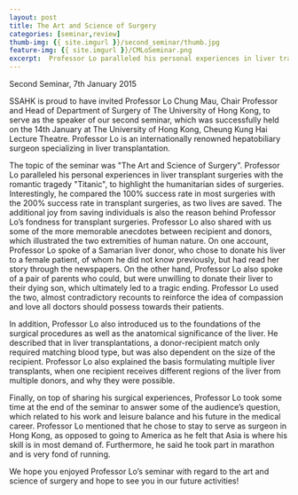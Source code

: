```yaml
---
layout: post
title: The Art and Science of Surgery
categories: [seminar,review]
thumb-img: {{ site.imgurl }}/second_seminar/thumb.jpg
feature-img: {{ site.imgurl }}/CMLoSeminar.png
excerpt:  Professor Lo paralleled his personal experiences in liver transplant surgeries with the romantic tragedy "Titanic", to highlight the humanitarian sides of surgeries. Interestingly, he compared the 100% success rate in most surgeries with the 200% success rate in transplant surgeries...
---
```


Second Seminar, 7th January 2015

SSAHK is proud to have invited Professor Lo Chung Mau, Chair Professor and Head of Department of Surgery of The University of Hong Kong, to serve as the speaker of our second seminar, which was successfully held on the 14th January at The University of Hong Kong, Cheung Kung Hai Lecture Theatre. Professor Lo is an internationally renowned hepatobiliary surgeon specializing in liver transplantation. 

The topic of the seminar was "The Art and Science of Surgery". Professor Lo paralleled his personal experiences in liver transplant surgeries with the romantic tragedy "Titanic", to highlight the humanitarian sides of surgeries. Interestingly, he compared the 100% success rate in most surgeries with the 200% success rate in transplant surgeries, as two lives are saved. The additional joy from saving individuals is also the reason behind Professor Lo’s fondness for transplant surgeries. Professor Lo also shared with us some of the more memorable anecdotes between recipient and donors, which illustrated the two extremities of human nature.  On one account, Professor Lo spoke of a Samarian liver donor, who chose to donate his liver to a female patient, of whom he did not know previously, but had read her story through the newspapers. On the other hand, Professor Lo also spoke of a pair of parents who could, but were unwilling to donate their liver to their dying son, which ultimately led to a tragic ending. Professor Lo used the two, almost contradictory recounts to reinforce the idea of compassion and love all doctors should possess towards their patients. 

In addition, Professor Lo also introduced us to the foundations of the surgical procedures as well as the anatomical significance of the liver. He described that in liver transplantations, a donor-recipient match only required matching blood type, but was also dependent on the size of the recipient. Professor Lo also explained the basis formulating multiple liver transplants, when one recipient receives different regions of the liver from multiple donors, and why they were possible.  

Finally, on top of sharing his surgical experiences, Professor Lo took some time at the end of the seminar to answer some of the audience’s question, which related to his work and leisure balance and his future in the medical career. Professor Lo mentioned that he chose to stay to serve as surgeon in Hong Kong, as opposed to going to America as he felt that Asia is where his skill is in most demand of.  Furthermore, he said he took part in marathon and is very fond of running. 

We hope you enjoyed Professor Lo’s seminar with regard to the art and science of surgery and hope to see you in our future activities! 



